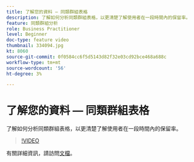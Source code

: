 ```yaml
---
title: 了解您的資料 — 同類群組表格
description: 了解如何分析同類群組表格，以更清楚了解使用者在一段時間內的保留率。
feature: 同類群組分析
role: Business Practitioner
level: Beginner
doc-type: feature video
thumbnail: 334094.jpg
kt: 8060
source-git-commit: 0f0584cc6f5d5143d82f32e03cd92bce468a688c
workflow-type: tm+mt
source-wordcount: '56'
ht-degree: 3%

---
```



# 了解您的資料 — 同類群組表格

了解如何分析同類群組表格，以更清楚了解使用者在一段時間內的保留率。

>[!VIDEO](https://video.tv.adobe.com/v/334094/?quality=12&learn=on)

有關詳細資訊，請訪問[文檔](https://experienceleague.adobe.com/docs/analytics/analyze/analysis-workspace/visualizations/cohort-table/cohort-analysis.html?lang=en)。
